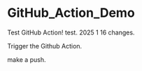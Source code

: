 # GitHub_Action_Demo 

Test GitHub Action! test. 2025 1 16 changes. 

Trigger the Github Action.

make a push.
